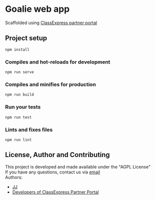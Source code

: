 # Goalie web app
Scaffolded using [ClassExpress partner portal](https://github.com/Enkel-Digital/class-express-partners/tree/48fd8bb2898186903e2883b8c00d7a3e8825097f)

## Project setup
```
npm install
```

### Compiles and hot-reloads for development
```
npm run serve
```

### Compiles and minifies for production
```
npm run build
```

### Run your tests
```
npm run test
```

### Lints and fixes files
```
npm run lint
```

## License, Author and Contributing
This project is developed and made available under the "AGPL License"  
If you have any questions, contact us via [email](mailto:developer@enkeldigital.com)  
Authors:
- [JJ](https://github.com/Jaimeloeuf)
- [Developers of ClassExpress Partner Portal](https://github.com/Enkel-Digital/class-express-partners/tree/6f76781b37ab401361910c4635995d6ceb1a9754/README.md#license-author-and-contributing)
